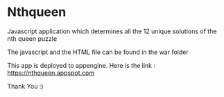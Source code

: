 # Nthqueen
Javascript application which determines all the 12 unique solutions of the nth queen puzzle


The javascript and the HTML file can be found in the war folder

This app is deployed to appengine. Here is the link :  https://nthqueen.appspot.com


Thank You :)

